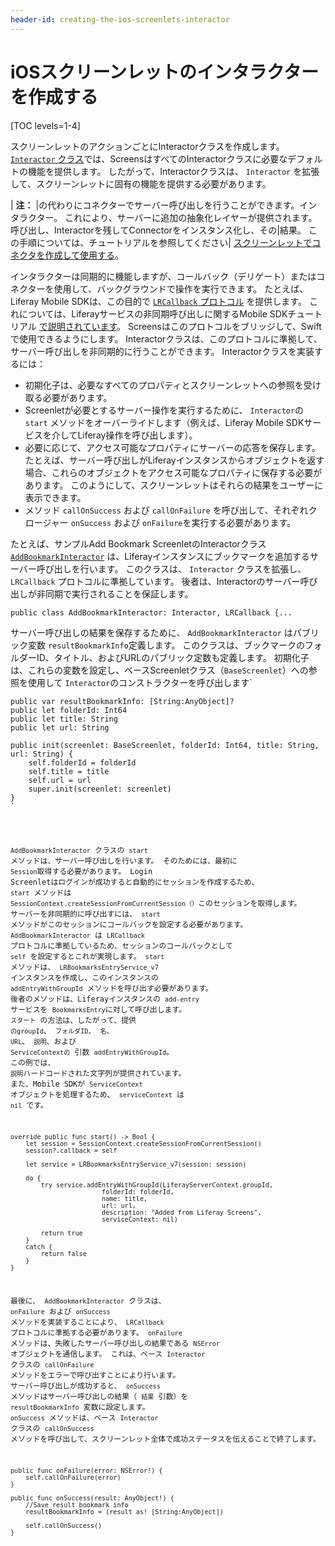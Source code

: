 ```yaml
---
header-id: creating-the-ios-screenlets-interactor
---
```


# iOSスクリーンレットのインタラクターを作成する

[TOC levels=1-4]

スクリーンレットのアクションごとにInteractorクラスを作成します。 [`Interactor` クラス](https://github.com/liferay/liferay-screens/blob/master/ios/Framework/Core/Base/Interactor.swift)では、ScreensはすべてのInteractorクラスに必要なデフォルトの機能を提供します。 したがって、Interactorクラスは、 `Interactor` を拡張して、スクリーンレットに固有の機能を提供する必要があります。

| **注：** |の代わりにコネクターでサーバー呼び出しを行うことができます。インタラクター。 これにより、サーバーに追加の抽象化レイヤーが提供されます。呼び出し、Interactorを残してConnectorをインスタンス化し、その|結果。 この手順については、チュートリアルを参照してください| [スクリーンレットでコネクタを作成して使用する](/docs/7-1/tutorials/-/knowledge_base/t/create-and-use-a-connector-with-your-screenlet)。

インタラクターは同期的に機能しますが、コールバック（デリゲート）またはコネクターを使用して、バックグラウンドで操作を実行できます。 たとえば、Liferay Mobile SDKは、この目的で [`LRCallback` プロトコル](https://github.com/liferay/liferay-mobile-sdk/blob/master/ios/Source/Core/LRCallback.h) を提供します。 これについては、Liferayサービスの非同期呼び出しに関するMobile SDKチュートリアル [で説明されています](/docs/7-1/tutorials/-/knowledge_base/t/invoking-services-asynchronously-from-your-ios-app)。 Screensはこのプロトコルをブリッジして、Swiftで使用できるようにします。 Interactorクラスは、このプロトコルに準拠して、サーバー呼び出しを非同期的に行うことができます。 Interactorクラスを実装するには：

  - 初期化子は、必要なすべてのプロパティとスクリーンレットへの参照を受け取る必要があります。
  - Screenletが必要とするサーバー操作を実行するために、 `Interactor`の `start` メソッドをオーバーライドします（例えば、Liferay Mobile SDKサービスを介してLiferay操作を呼び出します）。
  - 必要に応じて、アクセス可能なプロパティにサーバーの応答を保存します。 たとえば、サーバー呼び出しがLiferayインスタンスからオブジェクトを返す場合、これらのオブジェクトをアクセス可能なプロパティに保存する必要があります。 このようにして、スクリーンレットはそれらの結果をユーザーに表示できます。
  - メソッド `callOnSuccess` および `callOnFailure` を呼び出して、それぞれクロージャー `onSuccess` および `onFailure`を実行する必要があります。

たとえば、サンプルAdd Bookmark ScreenletのInteractorクラス [`AddBookmarkInteractor`](https://github.com/liferay/liferay-screens/tree/master/ios/Samples/Bookmark/AddBookmarkScreenlet/Basic/Interactor/AddBookmarkInteractor.swift) は、Liferayインスタンスにブックマークを追加するサーバー呼び出しを行います。 このクラスは、 `Interactor` クラスを拡張し、 `LRCallback` プロトコルに準拠しています。 後者は、Interactorのサーバー呼び出しが非同期で実行されることを保証します。

    public class AddBookmarkInteractor: Interactor, LRCallback {...

サーバー呼び出しの結果を保存するために、 `AddBookmarkInteractor` はパブリック変数 `resultBookmarkInfo`定義します。 このクラスは、ブックマークのフォルダーID、タイトル、およびURLのパブリック定数も定義します。 初期化子は、これらの変数を設定し、ベースScreenletクラス（`BaseScreenlet`）への参照を使用して `Interactor`のコンストラクターを呼び出します`</p>

<pre><code>public var resultBookmarkInfo: [String:AnyObject]?
public let folderId: Int64
public let title: String
public let url: String

public init(screenlet: BaseScreenlet, folderId: Int64, title: String, url: String) {
    self.folderId = folderId
    self.title = title
    self.url = url
    super.init(screenlet: screenlet)
}
`</pre>

`AddBookmarkInteractor` クラスの `start` メソッドは、サーバー呼び出しを行います。 そのためには、最初に `Session`取得する必要があります。 Login Screenletはログインが成功すると自動的にセッションを作成するため、 `start` メソッドは `SessionContext.createSessionFromCurrentSession（）`このセッションを取得します。 サーバーを非同期的に呼び出すには、 `start` メソッドがこのセッションにコールバックを設定する必要があります。 `AddBookmarkInteractor` は `LRCallback` プロトコルに準拠しているため、セッションのコールバックとして `self` を設定するとこれが実現します。 `start` メソッドは、 `LRBookmarksEntryService_v7` インスタンスを作成し、このインスタンスの `addEntryWithGroupId` メソッドを呼び出す必要があります。 後者のメソッドは、Liferayインスタンスの `add-entry` サービスを `BookmarksEntry`に対して呼び出します。 `スタート` の方法は、したがって、提供 `のgroupId`、 `フォルダID`、 `名`、 `URL`、 `説明`、および `ServiceContextの` 引数 `addEntryWithGroupId`。 この例では、 `説明`ハードコードされた文字列が提供されています。 また、Mobile SDKが `ServiceContext` オブジェクトを処理するため、 `serviceContext` は `nil` です。

    override public func start() -> Bool {
        let session = SessionContext.createSessionFromCurrentSession()
        session?.callback = self
    
        let service = LRBookmarksEntryService_v7(session: session)
    
        do {
            try service.addEntryWithGroupId(LiferayServerContext.groupId,
                            folderId: folderId,
                            name: title,
                            url: url,
                            description: "Added from Liferay Screens",
                            serviceContext: nil)
    
            return true
        }
        catch {
            return false
        }
    }

最後に、 `AddBookmarkInteractor` クラスは、 `onFailure` および `onSuccess` メソッドを実装することにより、 `LRCallback` プロトコルに準拠する必要があります。 `onFailure` メソッドは、失敗したサーバー呼び出しの結果である `NSError` オブジェクトを通信します。 これは、ベース `Interactor` クラスの `callOnFailure` メソッドをエラーで呼び出すことにより行います。 サーバー呼び出しが成功すると、 `onSuccess` メソッドはサーバー呼び出しの結果（ `結果` 引数）を `resultBookmarkInfo` 変数に設定します。 `onSuccess` メソッドは、ベース `Interactor` クラスの `callOnSuccess` メソッドを呼び出して、スクリーンレット全体で成功ステータスを伝えることで終了します。

    public func onFailure(error: NSError!) {
        self.callOnFailure(error)
    }
    
    public func onSuccess(result: AnyObject!) {
        //Save result bookmark info
        resultBookmarkInfo = (result as! [String:AnyObject])
    
        self.callOnSuccess()
    }
